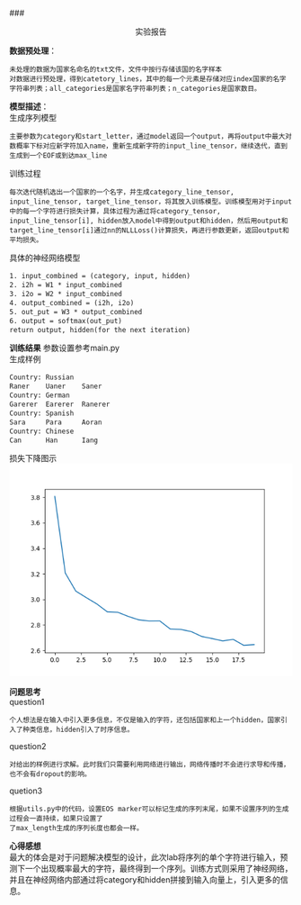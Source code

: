 ###<center>实验报告</center>  

**数据预处理**： 
```
未处理的数据为国家名命名的txt文件，文件中按行存储该国的名字样本
对数据进行预处理，得到catetory_lines，其中的每一个元素是存储对应index国家的名字字符串列表；all_categories是国家名字符串列表；n_categories是国家数目。
```  
**模型描述**：  
生成序列模型  
```
主要参数为category和start_letter，通过model返回一个output，再将output中最大对数概率下标对应新字符加入name，重新生成新字符的input_line_tensor，继续迭代，直到生成到一个EOF或到达max_line
```
训练过程  
```
每次迭代随机选出一个国家的一个名字，并生成category_line_tensor, input_line_tensor, target_line_tensor，将其放入训练模型。训练模型用对于input中的每一个字符进行损失计算，具体过程为通过将category_tensor, input_line_tensor[i], hidden放入model中得到output和hidden，然后用output和target_line_tensor[i]通过nn的NLLLoss()计算损失，再进行参数更新，返回output和平均损失。
```
具体的神经网络模型  
```
1. input_combined = (category, input, hidden)  
2. i2h = W1 * input_combined  
3. i2o = W2 * input_combined  
4. output_combined = (i2h, i2o)  
5. out_put = W3 * output_combined  
6. output = softmax(out_put)  
return output, hidden(for the next iteration)  
```
**训练结果**
参数设置参考main.py  
生成样例  
```
Country: Russian
Raner    Uaner    Saner
Country: German
Garerer  Earerer  Ranerer
Country: Spanish
Sara     Para     Aoran
Country: Chinese
Can      Han      Iang
```
损失下降图示  
![image](figure_1.png)


**问题思考**  
question1
```
个人想法是在输入中引入更多信息，不仅是输入的字符，还包括国家和上一个hidden，国家引入了种类信息，hidden引入了时序信息。
``` 
question2  
```
对给出的样例进行求解。此时我们只需要利用网络进行输出，网络传播时不会进行求导和传播，也不会有dropout的影响。
```
quetion3
```
根据utils.py中的代码，设置EOS marker可以标记生成的序列末尾，如果不设置序列的生成过程会一直持续，如果只设置了
了max_length生成的序列长度也都会一样。
```
**心得感想**  
最大的体会是对于问题解决模型的设计，此次lab将序列的单个字符进行输入，预测下一个出现概率最大的字符，最终得到一个序列。训练方式则采用了神经网络，并且在神经网络内部通过将category和hidden拼接到输入向量上，引入更多的信息。
